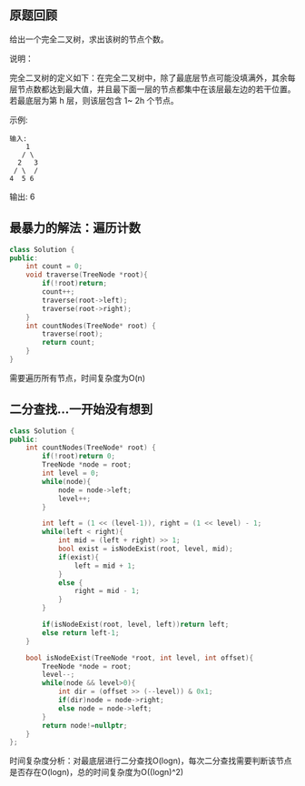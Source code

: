 ## 原题回顾
给出一个完全二叉树，求出该树的节点个数。

说明：

完全二叉树的定义如下：在完全二叉树中，除了最底层节点可能没填满外，其余每层节点数都达到最大值，并且最下面一层的节点都集中在该层最左边的若干位置。若最底层为第 h 层，则该层包含 1~ 2h 个节点。

示例:

```
输入: 
    1
   / \
  2   3
 / \  /
4  5 6
```

输出: 6

## 最暴力的解法：遍历计数

```cpp
class Solution {
public:
    int count = 0;
    void traverse(TreeNode *root){
        if(!root)return;
        count++;
        traverse(root->left);
        traverse(root->right);
    }
    int countNodes(TreeNode* root) {
        traverse(root);
        return count;
    }
}
```

需要遍历所有节点，时间复杂度为O(n)

## 二分查找...一开始没有想到

```cpp
class Solution {
public:
    int countNodes(TreeNode* root) {
        if(!root)return 0;
        TreeNode *node = root;
        int level = 0;
        while(node){
            node = node->left;
            level++;
        }

        int left = (1 << (level-1)), right = (1 << level) - 1;
        while(left < right){
            int mid = (left + right) >> 1;
            bool exist = isNodeExist(root, level, mid);
            if(exist){
                left = mid + 1;
            }
            else {
                right = mid - 1;
            }
        }

        if(isNodeExist(root, level, left))return left;
        else return left-1;
    }

    bool isNodeExist(TreeNode *root, int level, int offset){
        TreeNode *node = root;
        level--;
        while(node && level>0){
            int dir = (offset >> (--level)) & 0x1;
            if(dir)node = node->right;
            else node = node->left;
        }
        return node!=nullptr;
    }
};
```

时间复杂度分析：对最底层进行二分查找O(logn)，每次二分查找需要判断该节点是否存在O(logn)，总的时间复杂度为O((logn)^2)
